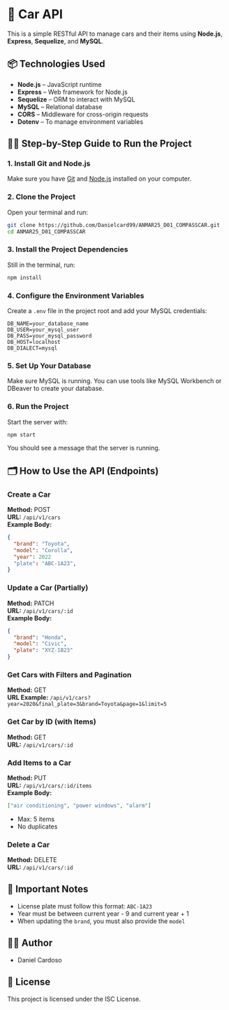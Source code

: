 # 🚗 Car API

This is a simple RESTful API to manage cars and their items using **Node.js**, **Express**, **Sequelize**, and **MySQL**.

## 📦 Technologies Used

- **Node.js** – JavaScript runtime
- **Express** – Web framework for Node.js
- **Sequelize** – ORM to interact with MySQL
- **MySQL** – Relational database
- **CORS** – Middleware for cross-origin requests
- **Dotenv** – To manage environment variables

## 🧑‍💻 Step-by-Step Guide to Run the Project

### 1. Install Git and Node.js

Make sure you have [Git](https://git-scm.com/downloads) and [Node.js](https://nodejs.org/) installed on your computer.

### 2. Clone the Project

Open your terminal and run:

```bash
git clone https://github.com/Danielcard99/ANMAR25_D01_COMPASSCAR.git
cd ANMAR25_D01_COMPASSCAR
```

### 3. Install the Project Dependencies

Still in the terminal, run:

```bash
npm install
```

### 4. Configure the Environment Variables

Create a `.env` file in the project root and add your MySQL credentials:

```
DB_NAME=your_database_name
DB_USER=your_mysql_user
DB_PASS=your_mysql_password
DB_HOST=localhost
DB_DIALECT=mysql
```

### 5. Set Up Your Database

Make sure MySQL is running. You can use tools like MySQL Workbench or DBeaver to create your database.

### 6. Run the Project

Start the server with:

```bash
npm start
```

You should see a message that the server is running.

## 🗂️ How to Use the API (Endpoints)

### Create a Car

**Method:** POST  
**URL:** `/api/v1/cars`  
**Example Body:**

```json
{
  "brand": "Toyota",
  "model": "Corolla",
  "year": 2022
  "plate": "ABC-1A23",
}
```

### Update a Car (Partially)

**Method:** PATCH  
**URL:** `/api/v1/cars/:id`  
**Example Body:**

```json
{
  "brand": "Honda",
  "model": "Civic",
  "plate": "XYZ-1B23"
}
```

### Get Cars with Filters and Pagination

**Method:** GET  
**URL Example:** `/api/v1/cars?year=2020&final_plate=3&brand=Toyota&page=1&limit=5`

### Get Car by ID (with Items)

**Method:** GET  
**URL:** `/api/v1/cars/:id`

### Add Items to a Car

**Method:** PUT  
**URL:** `/api/v1/cars/:id/items`  
**Example Body:**

```json
["air conditioning", "power windows", "alarm"]
```

- Max: 5 items
- No duplicates

### Delete a Car

**Method:** DELETE  
**URL:** `/api/v1/cars/:id`

## 📝 Important Notes

- License plate must follow this format: `ABC-1A23`
- Year must be between current year - 9 and current year + 1
- When updating the `brand`, you must also provide the `model`

## 👨‍💻 Author

- Daniel Cardoso

## 📝 License

This project is licensed under the ISC License.
